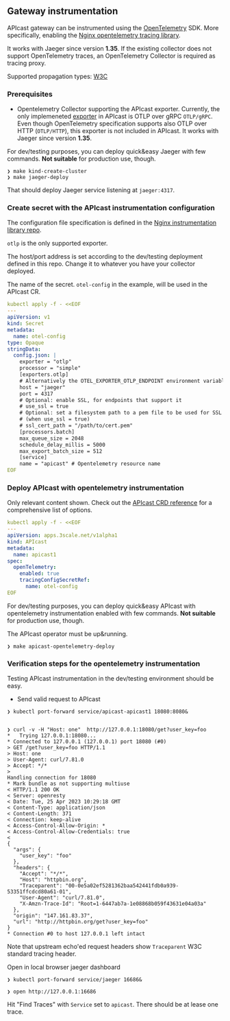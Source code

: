 ## Gateway instrumentation

APIcast gateway can be instrumented using the [OpenTelemetry](https://opentelemetry.io/) SDK.
More specifically, enabling the [Nginx opentelemetry tracing library](https://github.com/open-telemetry/opentelemetry-cpp-contrib/tree/main/instrumentation/nginx).

It works with Jaeger since version **1.35**.  If the existing collector does not support
OpenTelemetry traces, an OpenTelemetry Collector is required as tracing proxy.

Supported propagation types: [W3C](https://w3c.github.io/trace-context/)

### Prerequisites

* Opentelemetry Collector supporting the APIcast exporter. Currently, the only implemeneted [exporter](https://opentelemetry.io/docs/reference/specification/protocol/exporter/)
in APIcast is OTLP over gRPC `OTLP/gRPC`. Even though OpenTelemetry specification supports also OTLP over HTTP (`OTLP/HTTP`),
this exporter is not included in APIcast. It works with Jaeger since version **1.35**.

For dev/testing purposes, you can deploy quick&easy Jaeger with few commands. **Not suitable** for production use, though.

```
❯ make kind-create-cluster
❯ make jaeger-deploy
```

That should deploy Jaeger service listening at `jaeger:4317`.

### Create secret with the APIcast instrumentation configuration

The configuration file specification is defined in the [Nginx instrumentation library repo](https://github.com/open-telemetry/opentelemetry-cpp-contrib/tree/main/instrumentation/nginx).

`otlp` is the only supported exporter.

The host/port address is set according to the dev/testing deployment defined in this repo.
Change it to whatever you have your collector deployed.

The name of the secret. `otel-config` in the example, will be used in the APIcast CR.

```yaml
kubectl apply -f - <<EOF
---
apiVersion: v1
kind: Secret
metadata:
  name: otel-config
type: Opaque
stringData:
  config.json: |
    exporter = "otlp"
    processor = "simple"
    [exporters.otlp]
    # Alternatively the OTEL_EXPORTER_OTLP_ENDPOINT environment variable can also be used.
    host = "jaeger"
    port = 4317
    # Optional: enable SSL, for endpoints that support it
    # use_ssl = true
    # Optional: set a filesystem path to a pem file to be used for SSL encryption
    # (when use_ssl = true)
    # ssl_cert_path = "/path/to/cert.pem"
    [processors.batch]
    max_queue_size = 2048
    schedule_delay_millis = 5000
    max_export_batch_size = 512
    [service]
    name = "apicast" # Opentelemetry resource name
EOF
```

### Deploy APIcast with opentelemetry instrumentation

Only relevant content shown. Check out the [APIcast CRD reference](apicast-crd-reference.md) for
a comprehensive list of options.

```yaml
kubectl apply -f - <<EOF
---
apiVersion: apps.3scale.net/v1alpha1
kind: APIcast
metadata:
  name: apicast1
spec:
  openTelemetry:
    enabled: true
    tracingConfigSecretRef:
      name: otel-config
EOF
```

For dev/testing purposes,
you can deploy quick&easy APIcast with opentelemetry instrumentation enabled with few commands.
**Not suitable** for production use, though.

The APIcast operator must be up&running.

```
❯ make apicast-opentelemetry-deploy
```

### Verification steps for the opentelemetry instrumentation

Testing APIcast instrumentation in the dev/testing environment should be easy.

* Send valid request to APIcast

```
❯ kubectl port-forward service/apicast-apicast1 18080:8080&


❯ curl -v -H "Host: one"  http://127.0.0.1:18080/get?user_key=foo
*   Trying 127.0.0.1:18080...
* Connected to 127.0.0.1 (127.0.0.1) port 18080 (#0)
> GET /get?user_key=foo HTTP/1.1
> Host: one
> User-Agent: curl/7.81.0
> Accept: */*
>
Handling connection for 18080
* Mark bundle as not supporting multiuse
< HTTP/1.1 200 OK
< Server: openresty
< Date: Tue, 25 Apr 2023 10:29:18 GMT
< Content-Type: application/json
< Content-Length: 371
< Connection: keep-alive
< Access-Control-Allow-Origin: *
< Access-Control-Allow-Credentials: true
<
{
  "args": {
    "user_key": "foo"
  },
  "headers": {
    "Accept": "*/*",
    "Host": "httpbin.org",
    "Traceparent": "00-0e5a02ef5281362baa542441fdb0a939-53351ffcdcd80a61-01",
    "User-Agent": "curl/7.81.0",
    "X-Amzn-Trace-Id": "Root=1-6447ab7a-1e08868b059f43631e04a03a"
  },
  "origin": "147.161.83.37",
  "url": "http://httpbin.org/get?user_key=foo"
}
* Connection #0 to host 127.0.0.1 left intact
```

Note that upstream echo'ed request headers show `Traceparent` W3C standard tracing header.

Open in local browser jaeger dashboard

```
❯ kubectl port-forward service/jaeger 16686&

❯ open http://127.0.0.1:16686
```

Hit "Find Traces" with `Service` set to `apicast`. There should be at lease one trace.

